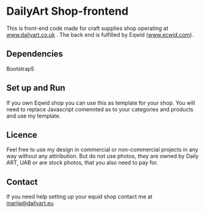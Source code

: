 # DailyArt Shop-frontend
This is front-end code made for craft supplies shop operating at www.dailyart.co.uk . The back end is fulfilled by Eqwid (www.ecwid.com). 

## Dependencies
Bootstrap5

## Set up and Run
If you own Eqwid shop you can use this as template for your shop.
You will need to replace Javascript comennted as <!-- ecwid embeded --> to your categories and products and use my template.

## Licence
Feel free to use my design in commercial or non-commercial projects in any way without any attiribution. But do not use photos, they are owned by Daily ART, UAB or are stock photos, that you also need to pay for. 

## Contact
If you need help setting up your equid shop contact me at marija@dailyart.eu 
